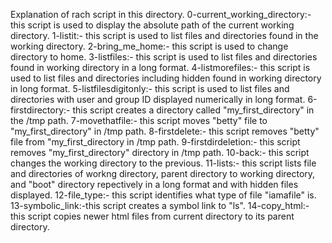 Explanation of rach script in this directory.
0-current_working_directory:- this script is used to display the absolute path of the current working directory.
1-listit:- this script is used to list files and directories found in the working directory.
2-bring_me_home:- this script is used to change directory to home.
3-listfiles:- this script is used to list files and directories found in working directory in a long format.
4-listmorefiles:- this script is used to list files and directories including hidden found in working directory in long format.
5-listfilesdigitonly:- this script is used to list files and directories with user and group ID displayed numerically in long format.
6-firstdirectory:- this script creates a directory called "my_first_directory" in the /tmp path.
7-movethatfile:- this script moves "betty" file to "my_first_directory" in /tmp path.
8-firstdelete:- this script removes "betty" file from "my_first_directory in /tmp path.
9-firstdirdeletion:- this script removes "my_first_directory" directory in /tmp path.
10-back:- this script changes the working directory to the previous.
11-lists:- this script lists file and directories of workng directory, parent directory to working directory, and "boot" directory repectively in a long format and with hidden files displayed.
12-file_type:- this script identifies what type of file "iamafile" is.
13-symbolic_link:-this script creates a symbol link to "ls".
14-copy_html:- this script copies newer html files from current directory to its parent directory.


